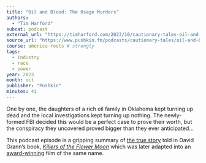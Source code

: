 ```yaml
---
title: "Oil and Blood: The Osage Murders"
authors:
  - "Tim Harford"
subcat: podcast
external_url: "https://timharford.com/2023/10/cautionary-tales-oil-and-blood-the-osage-murders/"
source_url: "https://www.pushkin.fm/podcasts/cautionary-tales/oil-and-blood-the-osage-murders"
course: america-roots # strongly
tags:
  - industry
  - race
  - power
year: 2023
month: oct
publisher: "Pushkin"
minutes: 41
---
```


One by one, the daughters of a rich oil family in Oklahoma kept turning up dead and the local investigations kept turning up nothing.
The newly-formed FBI decided this would be a perfect case to prove their worth, but the conspiracy they uncovered proved bigger than they ever anticipated...

This podcast episode is a gripping summary of [the true story](https://en.wikipedia.org/wiki/Osage_Indian_murders) told in David Grann’s book, [*Killers of the Flower Moon*](https://en.wikipedia.org/wiki/Killers_of_the_Flower_Moon_(book)) which was later adapted into an [award-winning](https://en.wikipedia.org/wiki/List_of_accolades_received_by_Killers_of_the_Flower_Moon_(film)) film of the same name.
